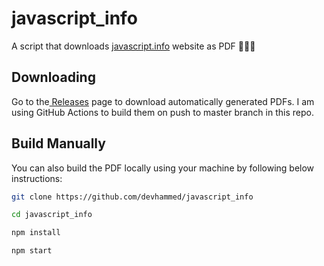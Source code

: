 # javascript_info

A script that downloads [javascript.info](https://javascript.info) website as PDF 🎉🎉🎉

## Downloading
Go to the[ Releases](https://github.com/devhammed/javascript_info/releases) page to download automatically generated PDFs.
I am using GitHub Actions to build them on push to master branch in this repo.

## Build Manually

You can also build the PDF locally using your machine by following below instructions:

```sh
git clone https://github.com/devhammed/javascript_info

cd javascript_info

npm install

npm start
```
